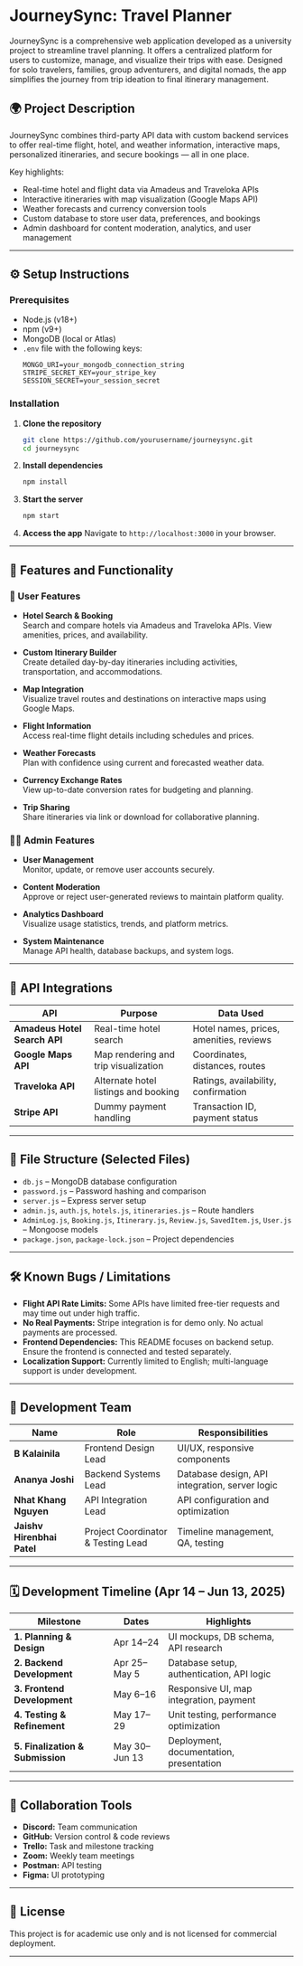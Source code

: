 # JourneySync: Travel Planner

JourneySync is a comprehensive web application developed as a university project to streamline travel planning. It offers a centralized platform for users to customize, manage, and visualize their trips with ease. Designed for solo travelers, families, group adventurers, and digital nomads, the app simplifies the journey from trip ideation to final itinerary management.

## 🌍 Project Description

JourneySync combines third-party API data with custom backend services to offer real-time flight, hotel, and weather information, interactive maps, personalized itineraries, and secure bookings — all in one place.

Key highlights:
- Real-time hotel and flight data via Amadeus and Traveloka APIs
- Interactive itineraries with map visualization (Google Maps API)
- Weather forecasts and currency conversion tools
- Custom database to store user data, preferences, and bookings
- Admin dashboard for content moderation, analytics, and user management

---

## ⚙️ Setup Instructions

### Prerequisites
- Node.js (v18+)
- npm (v9+)
- MongoDB (local or Atlas)
- `.env` file with the following keys:
  ```env
  MONGO_URI=your_mongodb_connection_string
  STRIPE_SECRET_KEY=your_stripe_key
  SESSION_SECRET=your_session_secret
  ```

### Installation

1. **Clone the repository**
   ```bash
   git clone https://github.com/yourusername/journeysync.git
   cd journeysync
   ```

2. **Install dependencies**
   ```bash
   npm install
   ```

3. **Start the server**
   ```bash
   npm start
   ```

4. **Access the app**
   Navigate to `http://localhost:3000` in your browser.

---

## 🚀 Features and Functionality

### 🧭 User Features
- **Hotel Search & Booking**  
  Search and compare hotels via Amadeus and Traveloka APIs. View amenities, prices, and availability.

- **Custom Itinerary Builder**  
  Create detailed day-by-day itineraries including activities, transportation, and accommodations.

- **Map Integration**  
  Visualize travel routes and destinations on interactive maps using Google Maps.

- **Flight Information**  
  Access real-time flight details including schedules and prices.

- **Weather Forecasts**  
  Plan with confidence using current and forecasted weather data.

- **Currency Exchange Rates**  
  View up-to-date conversion rates for budgeting and planning.

- **Trip Sharing**  
  Share itineraries via link or download for collaborative planning.

### 👨‍💼 Admin Features
- **User Management**  
  Monitor, update, or remove user accounts securely.

- **Content Moderation**  
  Approve or reject user-generated reviews to maintain platform quality.

- **Analytics Dashboard**  
  Visualize usage statistics, trends, and platform metrics.

- **System Maintenance**  
  Manage API health, database backups, and system logs.

---

## 🔗 API Integrations

| API | Purpose | Data Used |
|-----|---------|-----------|
| **Amadeus Hotel Search API** | Real-time hotel search | Hotel names, prices, amenities, reviews |
| **Google Maps API** | Map rendering and trip visualization | Coordinates, distances, routes |
| **Traveloka API** | Alternate hotel listings and booking | Ratings, availability, confirmation |
| **Stripe API** | Dummy payment handling | Transaction ID, payment status |

---

## 🧩 File Structure (Selected Files)

- `db.js` – MongoDB database configuration
- `password.js` – Password hashing and comparison
- `server.js` – Express server setup
- `admin.js`, `auth.js`, `hotels.js`, `itineraries.js` – Route handlers
- `AdminLog.js`, `Booking.js`, `Itinerary.js`, `Review.js`, `SavedItem.js`, `User.js` – Mongoose models
- `package.json`, `package-lock.json` – Project dependencies

---

## 🛠 Known Bugs / Limitations

- **Flight API Rate Limits:** Some APIs have limited free-tier requests and may time out under high traffic.
- **No Real Payments:** Stripe integration is for demo only. No actual payments are processed.
- **Frontend Dependencies:** This README focuses on backend setup. Ensure the frontend is connected and tested separately.
- **Localization Support:** Currently limited to English; multi-language support is under development.

---

## 👥 Development Team

| Name | Role | Responsibilities |
|------|------|------------------|
| **B Kalainila** | Frontend Design Lead | UI/UX, responsive components |
| **Ananya Joshi** | Backend Systems Lead | Database design, API integration, server logic |
| **Nhat Khang Nguyen** | API Integration Lead | API configuration and optimization |
| **Jaishv Hirenbhai Patel** | Project Coordinator & Testing Lead | Timeline management, QA, testing |

---

## 🗓 Development Timeline (Apr 14 – Jun 13, 2025)

| Milestone | Dates | Highlights |
|-----------|-------|------------|
| **1. Planning & Design** | Apr 14–24 | UI mockups, DB schema, API research |
| **2. Backend Development** | Apr 25–May 5 | Database setup, authentication, API logic |
| **3. Frontend Development** | May 6–16 | Responsive UI, map integration, payment |
| **4. Testing & Refinement** | May 17–29 | Unit testing, performance optimization |
| **5. Finalization & Submission** | May 30–Jun 13 | Deployment, documentation, presentation |

---

## 🤝 Collaboration Tools

- **Discord:** Team communication  
- **GitHub:** Version control & code reviews  
- **Trello:** Task and milestone tracking  
- **Zoom:** Weekly team meetings  
- **Postman:** API testing  
- **Figma:** UI prototyping

---

## 📄 License

This project is for academic use only and is not licensed for commercial deployment.

---
